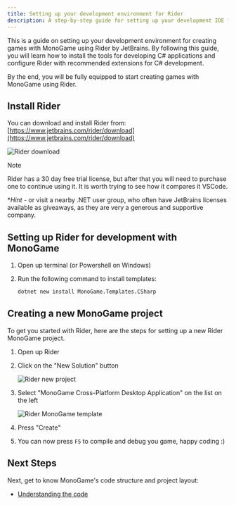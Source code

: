 ```yaml
---
title: Setting up your development environment for Rider
description: A step-by-step guide for setting up your development IDE for Rider
---
```


This is a guide on setting up your development environment for creating games with MonoGame using Rider by JetBrains. By following this guide, you will learn how to install the tools for developing C# applications and configure Rider with recommended extensions for C# development.

By the end, you will be fully equipped to start creating games with MonoGame using Rider.

## Install Rider

You can download and install Rider from: [https://www.jetbrains.com/rider/download](https://www.jetbrains.com/rider/download)

![Rider download](./images/2_chosing_your_ide_rider_download.png)

> [!NOTE]
> Rider has a 30 day free trial license, but after that you will need to purchase one to continue using it.  It is worth trying to see how it compares it VSCode.
>
> **Hint* - or visit a nearby .NET user group, who often have JetBrains licenses available as giveaways, as they are very a generous and supportive company.

## Setting up Rider for development with MonoGame

1. Open up terminal (or Powershell on Windows)
1. Run the following command to install templates:

    ```sh
    dotnet new install MonoGame.Templates.CSharp
    ```

## Creating a new MonoGame project

To get you started with Rider, here are the steps for setting up a new Rider MonoGame project.

1. Open up Rider
2. Click on the "New Solution" button

    ![Rider new project](./images/1_setting_up_your_development_environment/rider_new_solution_button.png)

3. Select "MonoGame Cross-Platform Desktop Application" on the list on the left

    ![Rider MonoGame template](./images/1_setting_up_your_development_environment/rider_new_solution_dialog.png)

4. Press "Create"
5. You can now press `F5` to compile and debug you game, happy coding  :)

## Next Steps

Next, get to know MonoGame's code structure and project layout:

- [Understanding the code](3_understanding_the_code.md)
